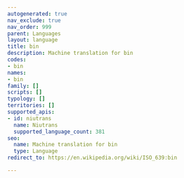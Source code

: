 ```yaml
---
autogenerated: true
nav_exclude: true
nav_order: 999
parent: Languages
layout: language
title: bin
description: Machine translation for bin
codes:
- bin
names:
- bin
family: []
scripts: []
typology: []
territories: []
supported_apis:
- id: niutrans
  name: Niutrans
  supported_language_count: 381
seo:
  name: Machine translation for bin
  type: Language
redirect_to: https://en.wikipedia.org/wiki/ISO_639:bin

---
```


